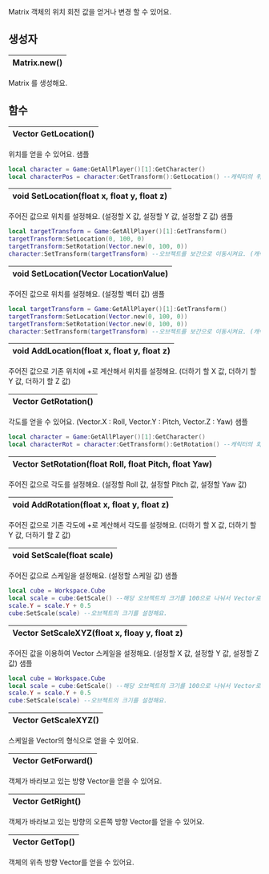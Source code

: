 Matrix 객체의 위치 회전 값을 얻거나 변경 할 수 있어요. 
## **생성자**


| **Matrix.new()** |
| :--- |
Matrix 를 생성해요. 
## **함수**



| **Vector GetLocation()** |
| :--- |
위치를 얻을 수 있어요. 
샘플 

```lua
local character = Game:GetAllPlayer()[1]:GetCharacter()
local characterPos = character:GetTransform():GetLocation() --캐릭터의 위치값을 Vector로 반환해요.
```


| **void SetLocation(float x, float y, float z)** |
| :--- |
주어진 값으로 위치를 설정해요. (설정할 X 값, 설정할 Y 값, 설정할 Z 값) 
샘플 

```lua
local targetTransform = Game:GetAllPlayer()[1]:GetTransform()
targetTransform:SetLocation(0, 100, 0)
targetTransform:SetRotation(Vector.new(0, 100, 0))
character:SetTransform(targetTransform) --오브젝트를 보간으로 이동시켜요. (캐릭터는 보간없이 움직여요.)
```


| **void SetLocation(Vector LocationValue)** |
| :--- |
주어진 값으로 위치를 설정해요. (설정할 벡터 값) 
샘플 

```lua
local targetTransform = Game:GetAllPlayer()[1]:GetTransform()
targetTransform:SetLocation(Vector.new(0, 100, 0))
targetTransform:SetRotation(Vector.new(0, 100, 0))
character:SetTransform(targetTransform) --오브젝트를 보간으로 이동시켜요. (캐릭터는 보간없이 움직여요.)
```


| **void AddLocation(float x, float y, float z)** |
| :--- |
주어진 값으로 기존 위치에 +로 계산해서 위치를 설정해요. (더하기 할 X 값, 더하기 할 Y 값, 더하기 할 Z 값) 


| **Vector GetRotation()** |
| :--- |
각도를 얻을 수 있어요. (Vector.X : Roll, Vector.Y : Pitch, Vector.Z : Yaw) 
샘플 

```lua
local character = Game:GetAllPlayer()[1]:GetCharacter()
local characterRot = character:GetTransform():GetRotation() --캐릭터의 회전값을 Vector로 반환해요.
```


| **Vector SetRotation(float Roll, float Pitch, float Yaw)** |
| :--- |
주어진 값으로 각도를 설정해요. (설정할 Roll 값, 설정할 Pitch 값, 설정할 Yaw 값) 


| **void AddRotation(float x, float y, float z)** |
| :--- |
주어진 값으로 기존 각도에 +로 계산해서 각도를 설정해요. (더하기 할 X 값, 더하기 할 Y 값, 더하기 할 Z 값) 


| **void SetScale(float scale)** |
| :--- |
주어진 값으로 스케일을 설정해요. (설정할 스케일 값) 
샘플 

```lua
local cube = Workspace.Cube
local scale = cube:GetScale() --해당 오브젝트의 크기를 100으로 나눠서 Vector로 반환해요.(예를 들어 x값이 100이면 1로 반한돼요.)
scale.Y = scale.Y + 0.5
cube:SetScale(scale) --오브젝트의 크기를 설정해요.
```


| **Vector SetScaleXYZ(float x, floay y, float z)** |
| :--- |
주어진 값을 이용하여 Vector 스케일을 설정해요. (설정할 X 값, 설정할 Y 값, 설정할 Z 값) 
샘플 

```lua
local cube = Workspace.Cube
local scale = cube:GetScale() --해당 오브젝트의 크기를 100으로 나눠서 Vector로 반환해요.(예를 들어 x값이 100이면 1로 반한돼요.)
scale.Y = scale.Y + 0.5
cube:SetScale(scale) --오브젝트의 크기를 설정해요.
```


| **Vector GetScaleXYZ()** |
| :--- |
스케일을 Vector의 형식으로 얻을 수 있어요. 


| **Vector GetForward()** |
| :--- |
객체가 바라보고 있는 방향 Vector을 얻을 수 있어요. 


| **Vector GetRight()** |
| :--- |
객체가 바라보고 있는 방향의 오른쪽 방향 Vector를 얻을 수 있어요. 


| **Vector GetTop()** |
| :--- |
객체의 위측 방향 Vector를 얻을 수 있어요. 
